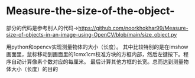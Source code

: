 # Measure-the-size-of-the-object-
部分的代码是参考别人的代码->https://github.com/noorkhokhar99/Measure-size-of-objects-in-an-image-using-OpenCV/blob/main/size_object.py

用python和opencv实现测量物体的大小（长度）。
其中比较特别的是在imshow画面里，鼠标移动到画面里的1cmx1cm校准方块的方框内部，然后左键按下。程序自动计算像素个数对应的每厘米。
最后计算其他方框的长宽。总而达到测量物体大小（长度）的目的

